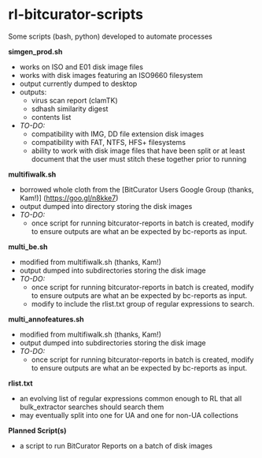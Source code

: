 # rl-bitcurator-scripts
Some scripts (bash, python) developed to automate processes

**simgen_prod.sh** 
- works on ISO and E01 disk image files
- works with disk images featuring an ISO9660 filesystem
- output currently dumped to desktop
- outputs:
  - virus scan report (clamTK)
  - sdhash similarity digest
  - contents list
- *TO-DO:*
  - compatibility with IMG, DD file extension disk images
  - compatibility with FAT, NTFS, HFS+ filesystems
  - ability to work with disk image files that have been split or at least document that the user must stitch these together prior to running
 
**multifiwalk.sh**
- borrowed whole cloth from the [BitCurator Users Google Group (thanks, Kam!)] (https://goo.gl/n8kke7)
- output dumped into directory storing the disk images
- *TO-DO:*
  - once script for running bitcurator-reports in batch is created, modify to ensure outputs are what an be expected by bc-reports as input.

**multi_be.sh**
- modified from multifiwalk.sh (thanks, Kam!)
- output dumped into subdirectories storing the disk image
- *TO-DO:*
  - once script for running bitcurator-reports in batch is created, modify to ensure outputs are what an be expected by bc-reports as input.
  - modify to include the rlist.txt group of regular expressions to search.
 

**multi_annofeatures.sh**
- modified from multifiwalk.sh (thanks, Kam!)
- output dumped into subdirectories storing the disk image
- *TO-DO:*
  - once script for running bitcurator-reports in batch is created, modify to ensure outputs are what an be expected by bc-reports as input.

**rlist.txt**
- an evolving list of regular expressions common enough to RL that all bulk_extractor searches should search them
- may eventually split into one for UA and one for non-UA collections

**Planned Script(s)**
- a script to run BitCurator Reports on a batch of disk images
